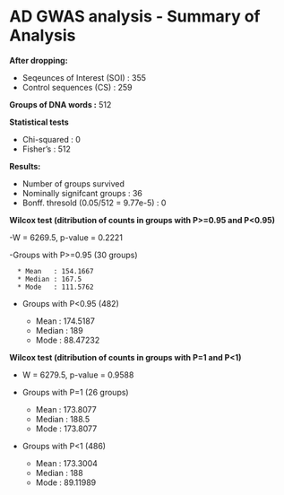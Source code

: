 # AD GWAS analysis - Summary of Analysis 

**After dropping:**

  - Seqeunces of Interest (SOI) : 355
  - Control sequences (CS) : 259

**Groups of DNA words :** 512 

**Statistical tests**

  - Chi-squared : 0
  - Fisher’s    : 512

**Results:** 

  - Number of groups survived
  - Nominally signifcant groups : 36
  - Bonff. thresold (0.05/512 = 9.77e-5)  : 0


**Wilcox test (ditribution of counts in groups with P>=0.95 and P<0.95)**

  -W = 6269.5, p-value = 0.2221

  -Groups with P>=0.95 (30 groups)
  
      * Mean   : 154.1667
      * Median : 167.5
      * Mode   : 111.5762

  - Groups with P<0.95 (482)
  
      * Mean   : 174.5187
      * Median : 189
      * Mode   : 88.47232


**Wilcox test (ditribution of counts in groups with P=1 and P<1)**

  - W = 6279.5, p-value = 0.9588

  - Groups with P=1 (26 groups)

      * Mean   : 173.8077
      * Median : 188.5
      * Mode   : 173.8077

  - Groups with P<1 (486)

      * Mean   : 173.3004
      * Median : 188
      * Mode   : 89.11989



